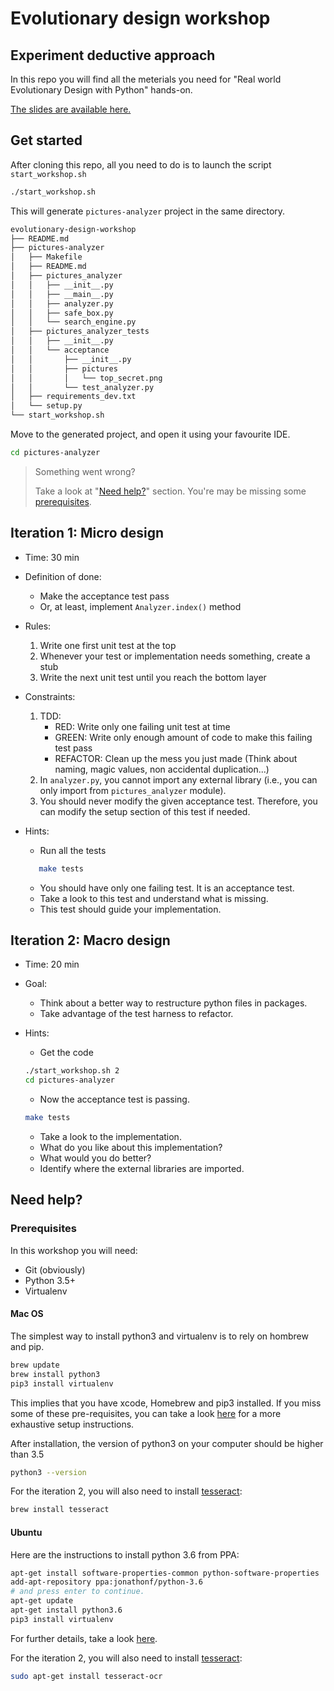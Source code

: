 # Evolutionary design workshop

## Experiment deductive approach

In this repo you will find all the meterials you need for "Real world Evolutionary Design with Python" hands-on.

[The slides are available here.](http://slides.com/wasselalazhar/real-world-evolutionary-design-with-python)

## Get started

After cloning this repo, all you need to do is to launch the script `start_workshop.sh`

```bash
./start_workshop.sh
```

This will generate `pictures-analyzer` project in the same directory.

```bash
evolutionary-design-workshop
├── README.md
├── pictures-analyzer
│   ├── Makefile
│   ├── README.md
│   ├── pictures_analyzer
│   │   ├── __init__.py
│   │   ├── __main__.py
│   │   ├── analyzer.py
│   │   ├── safe_box.py
│   │   └── search_engine.py
│   ├── pictures_analyzer_tests
│   │   ├── __init__.py
│   │   └── acceptance
│   │       ├── __init__.py
│   │       ├── pictures
│   │       │   └── top_secret.png
│   │       └── test_analyzer.py
│   ├── requirements_dev.txt
│   └── setup.py
└── start_workshop.sh
```

Move to the generated project, and open it using your favourite IDE.

```bash
cd pictures-analyzer
```

> Something went wrong?
>
>Take a look at "[Need help?](#need-help)" section. You're may be missing some [prerequisites](#prerequisites).

## Iteration 1: Micro design

* Time: 30 min
* Definition of done:
  * Make the acceptance test pass
  * Or, at least, implement `Analyzer.index()` method
* Rules:
  1. Write one first unit test at the top
  1. Whenever your test or implementation needs something, create a stub
  1. Write the next unit test until you reach the bottom layer
* Constraints:
    1. TDD:
        * RED: Write only one failing unit test at time
        * GREEN: Write only enough amount of code to make this failing test pass
        * REFACTOR: Clean up the mess you just made (Think about naming, magic values, non accidental duplication...)
    1. In `analyzer.py`, you cannot import any external library (i.e., you can only import from `pictures_analyzer` module).
    1. You should never modify the given acceptance test. Therefore, you can modify the setup section of this test if needed.
* Hints:
  * Run all the tests

   ```bash
      make tests
   ```

  * You should have only one failing test. It is an acceptance test.
  * Take a look to this test and understand what is missing.
  * This test should guide your implementation.

## Iteration 2: Macro design

* Time: 20 min
* Goal:
  * Think about a better way to restructure python files in packages.
  * Take advantage of the test harness to refactor.
* Hints:
  * Get the code

  ```bash
  ./start_workshop.sh 2
  cd pictures-analyzer
  ```

  * Now the acceptance test is passing.

  ```bash
  make tests
  ```

  * Take a look to the implementation.
  * What do you like about this implementation?
  * What would you do better?
  * Identify where the external libraries are imported.

## Need help?

### Prerequisites

In this workshop you will need:

* Git (obviously)
* Python 3.5+
* Virtualenv

#### Mac OS

The simplest way to install python3 and virtualenv is to rely on hombrew and pip.

```bash
brew update
brew install python3
pip3 install virtualenv
```

This implies that you have xcode, Homebrew and pip3 installed.
If you miss some of these pre-requisites, you can take a look [here](https://www.digitalocean.com/community/tutorials/how-to-install-python-3-and-set-up-a-local-programming-environment-on-macos)
for a more exhaustive setup instructions.

After installation, the version of python3 on your computer should be higher than 3.5

```bash
python3 --version
```

For the iteration 2, you will also need to install [tesseract](https://github.com/tesseract-ocr):

```bash
brew install tesseract
```

#### Ubuntu

Here are the instructions to install python 3.6 from PPA:

```bash
apt-get install software-properties-common python-software-properties
add-apt-repository ppa:jonathonf/python-3.6
# and press enter to continue.
apt-get update
apt-get install python3.6
pip3 install virtualenv
```

For further details, take a look [here](https://www.rosehosting.com/blog/how-to-install-python-3-6-on-ubuntu-16-04).

For the iteration 2, you will also need to install [tesseract](https://github.com/tesseract-ocr):

```bash
sudo apt-get install tesseract-ocr
```